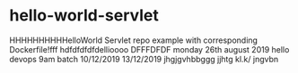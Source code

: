 # hello-world-servlet
HHHHHHHHHHelloWorld Servlet repo example with corresponding Dockerfile!fff
hdfdfdfdfdellioooo
DFFFDFDF
monday 26th august 2019 
hello
devops 9am batch
10/12/2019
13/12/2019
jhgjgvhbbggg 
jjhtg kl.k/
jngvbn
